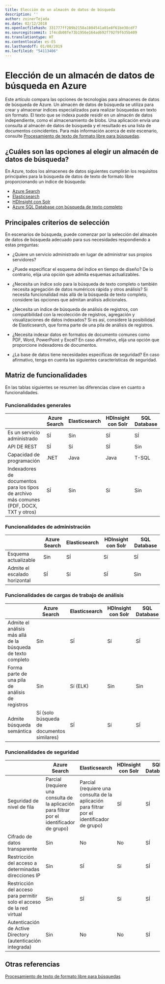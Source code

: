 ```yaml
---
title: Elección de un almacén de datos de búsqueda
description: ''
author: zoinerTejada
ms.date: 02/12/2018
ms.openlocfilehash: 331777ff289b2158a1804541a01e8f61be38cdf7
ms.sourcegitcommit: 1f4cdb08fe73b1956e164ad692f792f9f635b409
ms.translationtype: HT
ms.contentlocale: es-ES
ms.lasthandoff: 01/08/2019
ms.locfileid: "54113406"
---
```

# <a name="choosing-a-search-data-store-in-azure"></a>Elección de un almacén de datos de búsqueda en Azure

Este artículo compara las opciones de tecnologías para almacenes de datos de búsqueda de Azure. Un almacén de datos de búsqueda se utiliza para crear y almacenar índices especializados para realizar búsquedas en texto sin formato. El texto que se indexa puede residir en un almacén de datos independiente, como el almacenamiento de blobs. Una aplicación envía una consulta al almacén de datos de búsqueda y el resultado es una lista de documentos coincidentes. Para más información acerca de este escenario, consulte [Procesamiento de texto de formato libre para búsquedas](../scenarios/search.md).

<!-- markdownlint-disable MD026 -->

## <a name="what-are-your-options-when-choosing-a-search-data-store"></a>¿Cuáles son las opciones al elegir un almacén de datos de búsqueda?

<!-- markdownlint-enable MD026 -->

En Azure, todos los almacenes de datos siguientes cumplirán los requisitos principales para la búsqueda de datos de texto de formato libre proporcionando un índice de búsqueda:

- [Azure Search](/azure/search/search-what-is-azure-search)
- [Elasticsearch](https://azuremarketplace.microsoft.com/marketplace/apps/elastic.elasticsearch?tab=Overview)
- [HDInsight con Solr](/azure/hdinsight/hdinsight-hadoop-solr-install-linux)
- [Azure SQL Database con búsqueda de texto completo](/sql/relational-databases/search/full-text-search)

## <a name="key-selection-criteria"></a>Principales criterios de selección

En escenarios de búsqueda, puede comenzar por la selección del almacén de datos de búsqueda adecuado para sus necesidades respondiendo a estas preguntas:

- ¿Quiere un servicio administrado en lugar de administrar sus propios servidores?

- ¿Puede especificar el esquema del índice en tiempo de diseño? De lo contrario, elija una opción que admita esquemas actualizables.

- ¿Necesita un índice solo para la búsqueda de texto completo o también necesita agregación de datos numéricos rápida y otros análisis? Si necesita funcionalidad más allá de la búsqueda de texto completo, considere las opciones que admitan análisis adicionales.

- ¿Necesita un índice de búsqueda de análisis de registros, con compatibilidad con la recolección de registros, agregación y visualizaciones de datos indexados? Si es así, considere la posibilidad de Elasticsearch, que forma parte de una pila de análisis de registros.

- ¿Necesita indexar datos en formatos de documento comunes como PDF, Word, PowerPoint y Excel? En caso afirmativo, elija una opción que proporcione indexadores de documentos.

- ¿La base de datos tiene necesidades específicas de seguridad? En caso afirmativo, tenga en cuenta las siguientes características de seguridad.

## <a name="capability-matrix"></a>Matriz de funcionalidades

En las tablas siguientes se resumen las diferencias clave en cuanto a funcionalidades.

### <a name="general-capabilities"></a>Funcionalidades generales

| | Azure Search | Elasticsearch | HDInsight con Solr | SQL Database |
| --- | --- | --- | --- | --- |
| Es un servicio administrado | SÍ | Sin  | SÍ | SÍ |  
| API DE REST | SÍ | Sí | SÍ | Sin  |
| Capacidad de programación | .NET | Java | Java | T-SQL |
| Indexadores de documentos para los tipos de archivo más comunes (PDF, DOCX, TXT y otros) | SÍ | Sin  | Sí | Sin  |

### <a name="manageability-capabilities"></a>Funcionalidades de administración

| | Azure Search | Elasticsearch | HDInsight con Solr | SQL Database |
| --- | --- | --- | --- | --- |
| Esquema actualizable | Sin  | SÍ | Sí | SÍ |
| Admite el escalado horizontal  | SÍ | Sí | SÍ | Sin  |

### <a name="analytic-workload-capabilities"></a>Funcionalidades de cargas de trabajo de análisis

| | Azure Search | Elasticsearch | HDInsight con Solr | SQL Database |
| --- | --- | --- | --- | --- |
| Admite el análisis más allá de la búsqueda de texto completo | Sin  | SÍ | Sí | SÍ |
| Forma parte de una pila de análisis de registros | Sin  | Sí (ELK) |  Sin  | Sin  |
| Admite búsqueda semántica | Sí (solo búsqueda de documentos similares) | SÍ | Sí | SÍ |

### <a name="security-capabilities"></a>Funcionalidades de seguridad

| | Azure Search | Elasticsearch | HDInsight con Solr | SQL Database |
| --- | --- | --- | --- | --- |
| Seguridad de nivel de fila | Parcial (requiere una consulta de la aplicación para filtrar por el identificador de grupo) | Parcial (requiere una consulta de la aplicación para filtrar por el identificador de grupo) | SÍ | SÍ |
| Cifrado de datos transparente | Sin  | No | No | SÍ |  
| Restricción del acceso a determinadas direcciones IP | Sin  | SÍ | Sí | SÍ |
| Restricción del acceso para permitir solo el acceso de la red virtual | Sin  | SÍ | Sí | SÍ |  
| Autenticación de Active Directory (autenticación integrada) | Sin  | No | No | SÍ |

## <a name="see-also"></a>Otras referencias

[Procesamiento de texto de formato libre para búsquedas](../scenarios/search.md)
